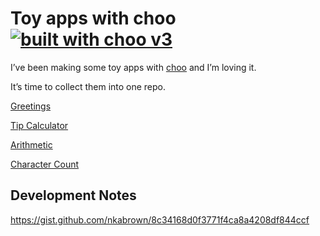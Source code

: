 # Toy apps with choo  [![built with choo v3](https://img.shields.io/badge/built%20with%20choo-v3-ffc3e4.svg?style=flat-square)](https://github.com/yoshuawuyts/choo)

I’ve been making some toy apps with [choo](https://github.com/yoshuawuyts/choo) and I’m loving it.

It’s time to collect them into one repo.

[Greetings](http://requirebin.com/?gist=1cdd3428d26f7291d0becc5000c06c34)

[Tip Calculator](http://requirebin.com/?gist=5654a45b6edf8d5645e6451f0c93d471)

[Arithmetic](http://requirebin.com/?gist=398fa003f15e0e3bd94329524d9618a3)

[Character Count](http://requirebin.com/?gist=c48899214164f180427dc3f9e819e13d)

## Development Notes

https://gist.github.com/nkabrown/8c34168d0f3771f4ca8a4208df844ccf
